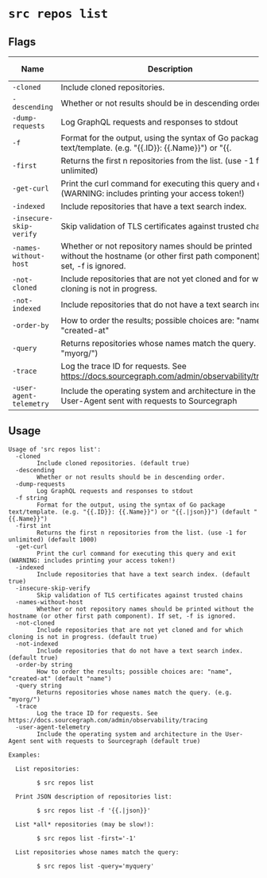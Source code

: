 # `src repos list`


## Flags

| Name | Description | Default Value |
|------|-------------|---------------|
| `-cloned` | Include cloned repositories. | `true` |
| `-descending` | Whether or not results should be in descending order. | `false` |
| `-dump-requests` | Log GraphQL requests and responses to stdout | `false` |
| `-f` | Format for the output, using the syntax of Go package text/template. (e.g. "{{.ID}}: {{.Name}}") or "{{.|json}}") | `{{.Name}}` |
| `-first` | Returns the first n repositories from the list. (use -1 for unlimited) | `1000` |
| `-get-curl` | Print the curl command for executing this query and exit (WARNING: includes printing your access token!) | `false` |
| `-indexed` | Include repositories that have a text search index. | `true` |
| `-insecure-skip-verify` | Skip validation of TLS certificates against trusted chains | `false` |
| `-names-without-host` | Whether or not repository names should be printed without the hostname (or other first path component). If set, -f is ignored. | `false` |
| `-not-cloned` | Include repositories that are not yet cloned and for which cloning is not in progress. | `true` |
| `-not-indexed` | Include repositories that do not have a text search index. | `true` |
| `-order-by` | How to order the results; possible choices are: "name", "created-at" | `name` |
| `-query` | Returns repositories whose names match the query. (e.g. "myorg/") |  |
| `-trace` | Log the trace ID for requests. See https://docs.sourcegraph.com/admin/observability/tracing | `false` |
| `-user-agent-telemetry` | Include the operating system and architecture in the User-Agent sent with requests to Sourcegraph | `true` |


## Usage

```
Usage of 'src repos list':
  -cloned
    	Include cloned repositories. (default true)
  -descending
    	Whether or not results should be in descending order.
  -dump-requests
    	Log GraphQL requests and responses to stdout
  -f string
    	Format for the output, using the syntax of Go package text/template. (e.g. "{{.ID}}: {{.Name}}") or "{{.|json}}") (default "{{.Name}}")
  -first int
    	Returns the first n repositories from the list. (use -1 for unlimited) (default 1000)
  -get-curl
    	Print the curl command for executing this query and exit (WARNING: includes printing your access token!)
  -indexed
    	Include repositories that have a text search index. (default true)
  -insecure-skip-verify
    	Skip validation of TLS certificates against trusted chains
  -names-without-host
    	Whether or not repository names should be printed without the hostname (or other first path component). If set, -f is ignored.
  -not-cloned
    	Include repositories that are not yet cloned and for which cloning is not in progress. (default true)
  -not-indexed
    	Include repositories that do not have a text search index. (default true)
  -order-by string
    	How to order the results; possible choices are: "name", "created-at" (default "name")
  -query string
    	Returns repositories whose names match the query. (e.g. "myorg/")
  -trace
    	Log the trace ID for requests. See https://docs.sourcegraph.com/admin/observability/tracing
  -user-agent-telemetry
    	Include the operating system and architecture in the User-Agent sent with requests to Sourcegraph (default true)

Examples:

  List repositories:

    	$ src repos list

  Print JSON description of repositories list:

    	$ src repos list -f '{{.|json}}'

  List *all* repositories (may be slow!):

    	$ src repos list -first='-1'

  List repositories whose names match the query:

    	$ src repos list -query='myquery'



```
	